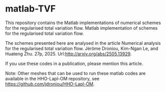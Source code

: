 # matlab-TVF
This repository contains the Matlab implementations of numerical schemes for the regularised total variation flow.
Matlab implementation of schemes for the regularised total variation flow.

The schemes presented here are analysed in the article Numerical analysis for the regularised total variation flow. Jérôme Droniou, Kim-Ngan Le, and Huateng Zhu. 27p, 2025. Url:http://arxiv.org/abs/2505.13929.

If you use these codes in a publication, please mention this article.

Note: Other meshes that can be used to run these matlab codes are available in the HHO-Lapl-OM repository, see https://github.com/jdroniou/HHO-Lapl-OM.

